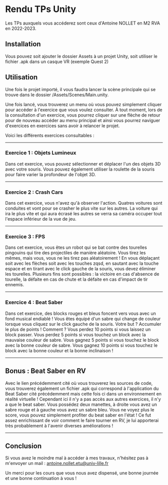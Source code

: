 # Rendu TPs Unity

Les TPs auxquels vous accéderez sont ceux d'Antoine NOLLET en M2 RVA en 2022-2023.

## Installation

Vous pouvez soit ajouter le dossier Assets à un projet Unity, soit utiliser le fichier .apk dans un casque VR (exemple Quest 2)

## Utilisation

Une fois le projet importé, il vous faudra lancer la scène principale qui se trouve dans le dossier /Assets/Scenes/Main.unity.

Une fois lancé, vous trouverez un menu où vous pouvez simplement cliquer pour accéder à l'exercice que vous voulez consulter. À tout moment, lors de la consultation d'un exercice, vous pourrez cliquer sur une flèche de retour pour de nouveau accéder au menu principal et ainsi vous pourrez naviguer d'exercices en exercices sans avoir à relancer le projet.

Voici les différents exercices consultables :

---

### Exercice 1 : Objets Lumineux

Dans cet exercice, vous pouvez sélectionner et déplacer l'un des objets 3D avec votre souris. Vous pouvez également utiliser la roulette de la souris pour faire varier la profondeur de l'objet 3D.

---

### Exercice 2 : Crash Cars

Dans cet exercice, vous n'avez qu'à observer l'action. Quatres voitures sont conduites et vont pour se crasher le plus vite sur les autres. La voiture qui ira le plus vite et qui aura écrasé les autres se verra sa caméra occuper tout l'espace inférieur de la vue de jeu.

---

### Exercice 3 : FPS

Dans cet exercice, vous êtes un robot qui se bat contre des tourelles pingouins qui tire des projectiles de manière aléatoire. Vous tirez les mêmes, mais vous, vous ne les tirez pas aléatoirement ! En vous déplaçant soit avec les flèches soit avec les touches zqsd, en sautant avec la touche espace et en tirant avec le click gauche de la souris, vous devez éliminer les tourelles. Plusieurs fins sont possibles : la victoire en cas d'absence de tourelle, la défaite en cas de chute et la défaite en cas d'impact de tir ennemis.

---

### Exercice 4 : Beat Saber

Dans cet exercice, des blocks rouges et bleus foncent vers vous avec un fond musical endiablé ! Vous êtes équipé d'un sabre qui change de couleur lorsque vous cliquez sur le click gauche de la souris. Votre but ? Accumuler le plus de points ! Comment ? Vous perdez 10 points si vous laissez un block passer. Vous perdez 5 points si vous touchez un block avec la mauvaise couleur de sabre. Vous gagnez 5 points si vous touchez le block avec la bonne couleur de sabre. Vous gagnez 10 points si vous touchez le block avec la bonne couleur et la bonne inclinaison !

---

## Bonus : Beat Saber en RV

Avec le lien précédemment cité où vous trouverez les sources de code, vous trouverez également un fichier .apk qui correspond à l'application du Beat Saber cité précédemment mais cette fois ci dans un environnement en réalité virtuelle ! Cependant ici il n'y a pas accès aux autres exercices, il n'y a que le beat saber. Vous possédez deux manettes, à droite vous avez un sabre rouge et à gauche vous avez un sabre bleu. Vous ne voyez plus le score, vous pouvez simplement profiter du beat saber en l'état ! Ce fut assez enrichissant de voir comment le faire tourner en RV, je lui apporterai très probablement à l'avenir diverses améliorations !

---

## Conclusion

Si vous avez le moindre mal à accéder à mes travaux, n'hésitez pas à m'envoyer un mail : antoine.nollet.etu@univ-lille.fr

Un merci pour les cours que vous nous avez dispensé, une bonne journée et une bonne continuation à vous !